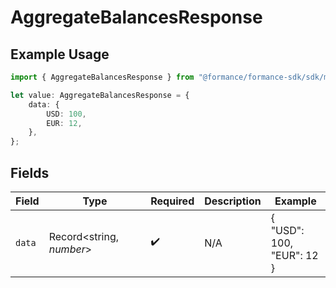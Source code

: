 # AggregateBalancesResponse

## Example Usage

```typescript
import { AggregateBalancesResponse } from "@formance/formance-sdk/sdk/models/shared";

let value: AggregateBalancesResponse = {
    data: {
        USD: 100,
        EUR: 12,
    },
};
```

## Fields

| Field                     | Type                      | Required                  | Description               | Example                   |
| ------------------------- | ------------------------- | ------------------------- | ------------------------- | ------------------------- |
| `data`                    | Record<string, *number*>  | :heavy_check_mark:        | N/A                       | {<br/>"USD": 100,<br/>"EUR": 12<br/>} |